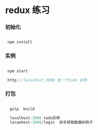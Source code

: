 # redux 练习

### 初始化

``````javascript

 npm install

``````

### 实例

``````javascript

 npm start

 http://localhost:3000 是一个todo 实例

``````
### 打包

``````javascript

  gulp  build

  localhost:3000 todo实例
  locaohost:3000/login  异步获取数据的例子
``````
